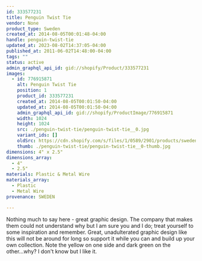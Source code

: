 ```yaml
---
id: 333577231
title: Penguin Twist Tie
vendor: None
product_type: Sweden
created_at: 2014-08-05T00:01:48-04:00
handle: penguin-twist-tie
updated_at: 2023-08-02T14:37:05-04:00
published_at: 2011-06-02T14:48:00-04:00
tags: ""
status: active
admin_graphql_api_id: gid://shopify/Product/333577231
images:
  - id: 776915871
    alt: Penguin Twist Tie
    position: 1
    product_id: 333577231
    created_at: 2014-08-05T00:01:50-04:00
    updated_at: 2014-08-05T00:01:50-04:00
    admin_graphql_api_id: gid://shopify/ProductImage/776915871
    width: 1024
    height: 1024
    src: ./penguin-twist-tie/penguin-twist-tie__0.jpg
    variant_ids: []
    oldSrc: https://cdn.shopify.com/s/files/1/0589/2901/products/sweden37.jpeg?v=1407211310
    thumb: ./penguin-twist-tie/penguin-twist-tie__0-thumb.jpg
dimensions: 4" x 2.5"
dimensions_array:
  - 4"
  - 2.5"
materials: Plastic & Metal Wire
materials_array:
  - Plastic
  - Metal Wire
provenance: SWEDEN

---
```


Nothing much to say here - great graphic design. The company that makes them could not understand why but I am sure you and I do; treat yourself to some inspiration and remember. Great, unadulterated graphic design like this will not be around for long so support it while you can and build up your own collection. Note the yellow on one side and dark green on the other...why? I don't know but I like it.